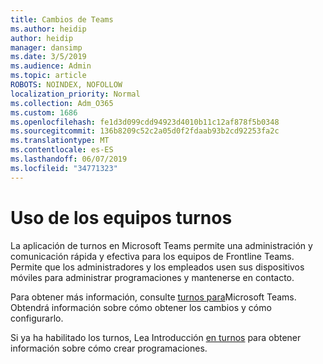 ```yaml
---
title: Cambios de Teams
ms.author: heidip
author: heidip
manager: dansimp
ms.date: 3/5/2019
ms.audience: Admin
ms.topic: article
ROBOTS: NOINDEX, NOFOLLOW
localization_priority: Normal
ms.collection: Adm_O365
ms.custom: 1686
ms.openlocfilehash: fe1d3d099cdd94923d4010b11c12af878f5b0348
ms.sourcegitcommit: 136b8209c52c2a05d0f2fdaab93b2cd92253fa2c
ms.translationtype: MT
ms.contentlocale: es-ES
ms.lasthandoff: 06/07/2019
ms.locfileid: "34771323"
---
```

# <a name="using-teams-shifts"></a>Uso de los equipos turnos

La aplicación de turnos en Microsoft Teams permite una administración y comunicación rápida y efectiva para los equipos de Frontline Teams. Permite que los administradores y los empleados usen sus dispositivos móviles para administrar programaciones y mantenerse en contacto.

Para obtener más información, consulte [turnos para](https://docs.microsoft.com/microsoftteams/expand-teams-across-your-org/shifts-for-teams-landing-page)Microsoft Teams. Obtendrá información sobre cómo obtener los cambios y cómo configurarlo.

Si ya ha habilitado los turnos, Lea Introducción [en turnos](https://support.office.com/article/get-started-in-shifts-5f3e30d8-1821-4904-be26-c3cd25a497d6) para obtener información sobre cómo crear programaciones.

